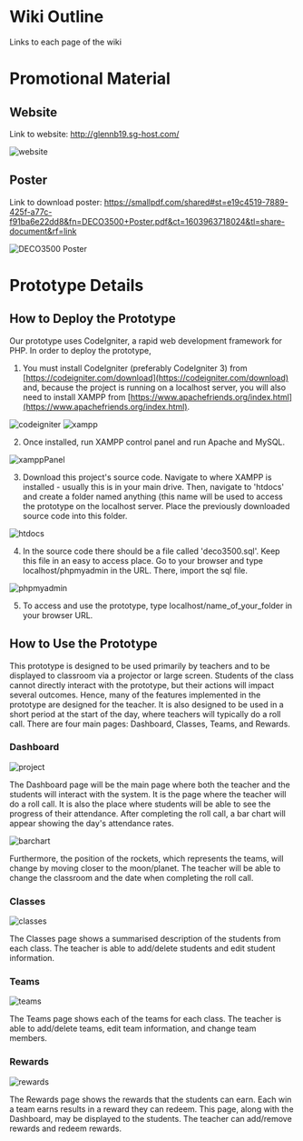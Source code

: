 # Wiki Outline

Links to each page of the wiki

# Promotional Material

## Website

Link to website: http://glennb19.sg-host.com/

![website](https://user-images.githubusercontent.com/45459833/97549299-f57d4980-1a1b-11eb-8a3e-6e15fab081e9.JPG)

## Poster

Link to download poster: https://smallpdf.com/shared#st=e19c4519-7889-425f-a77c-f91ba6e22dd8&fn=DECO3500+Poster.pdf&ct=1603963718024&tl=share-document&rf=link

![DECO3500 Poster](https://user-images.githubusercontent.com/45459833/97549992-cc10ed80-1a1c-11eb-9f86-0f52721706c0.png)

# Prototype Details

## How to Deploy the Prototype

Our prototype uses CodeIgniter, a rapid web development framework for PHP. In order to deploy the prototype, 
1. You must install CodeIgniter (preferably CodeIgniter 3) from [https://codeigniter.com/download](https://codeigniter.com/download) and, because the project is running on a localhost server, you will also need to install XAMPP from [https://www.apachefriends.org/index.html](https://www.apachefriends.org/index.html).

![codeigniter](https://user-images.githubusercontent.com/45459833/97135452-091a7d00-179c-11eb-88ec-211314b8c9ff.JPG)
![xampp](https://user-images.githubusercontent.com/45459833/97135499-2fd8b380-179c-11eb-8561-210387e537c8.JPG)

2. Once installed, run XAMPP control panel and run Apache and MySQL.

![xamppPanel](https://user-images.githubusercontent.com/45459833/97135772-0d936580-179d-11eb-9e7c-848044a56e81.png)

3. Download this project's source code. Navigate to where XAMPP is installed - usually this is in your main drive. Then, navigate to 'htdocs' and create a folder named anything (this name will be used to access the prototype on the localhost server. Place the previously downloaded source code into this folder.

![htdocs](https://user-images.githubusercontent.com/45459833/97136024-b6da5b80-179d-11eb-9cec-009e7f45da6c.JPG)

4. In the source code there should be a file called 'deco3500.sql'. Keep this file in an easy to access place. Go to your browser and type localhost/phpmyadmin in the URL. There, import the sql file.

![phpmyadmin](https://user-images.githubusercontent.com/45459833/97136114-fa34ca00-179d-11eb-839a-3491090aab28.JPG)

5. To access and use the prototype, type localhost/name_of_your_folder in your browser URL.


## How to Use the Prototype

This prototype is designed to be used primarily by teachers and to be displayed to classroom via a projector or large screen. Students of the class cannot directly interact with the prototype, but their actions will impact several outcomes. Hence, many of the features implemented in the prototype are designed for the teacher. It is also designed to be used in a short period at the start of the day, where teachers will typically do a roll call. There are four main pages: Dashboard, Classes, Teams, and Rewards.

### Dashboard

![project](https://user-images.githubusercontent.com/45459833/97136229-497afa80-179e-11eb-8671-4cc89b383584.JPG)

The Dashboard page will be the main page where both the teacher and the students will interact with the system. It is the page where the teacher will do a roll call. It is also the place where students will be able to see the progress of their attendance. After completing the roll call, a bar chart will appear showing the day's attendance rates.

![barchart](https://user-images.githubusercontent.com/45459833/97139187-a7f7a700-17a5-11eb-91c6-17b3b568c10a.JPG)

Furthermore, the position of the rockets, which represents the teams, will change by moving closer to the moon/planet. The teacher will be able to change the classroom and the date when completing the roll call.

### Classes

![classes](https://user-images.githubusercontent.com/45459833/97139633-a9759f00-17a6-11eb-8adf-0e1bb43a8517.JPG)

The Classes page shows a summarised description of the students from each class. The teacher is able to add/delete students and edit student information.

### Teams

![teams](https://user-images.githubusercontent.com/45459833/97139844-1b4de880-17a7-11eb-96f0-2a674bef154f.JPG)

The Teams page shows each of the teams for each class. The teacher is able to add/delete teams, edit team information, and change team members.

### Rewards

![rewards](https://user-images.githubusercontent.com/45459833/97139956-6962ec00-17a7-11eb-8aa9-499077884e8f.JPG)

The Rewards page shows the rewards that the students can earn. Each win a team earns results in a reward they can redeem. This page, along with the Dashboard, may be displayed to the students. The teacher can add/remove rewards and redeem rewards.

<!--
**deco3500gecko/DECO3500Gecko** is a ✨ _special_ ✨ repository because its `README.md` (this file) appears on your GitHub profile.

Here are some ideas to get you started:

- 🔭 I’m currently working on ...
- 🌱 I’m currently learning ...
- 👯 I’m looking to collaborate on ...
- 🤔 I’m looking for help with ...
- 💬 Ask me about ...
- 📫 How to reach me: ...
- 😄 Pronouns: ...
- ⚡ Fun fact: ...
-->
